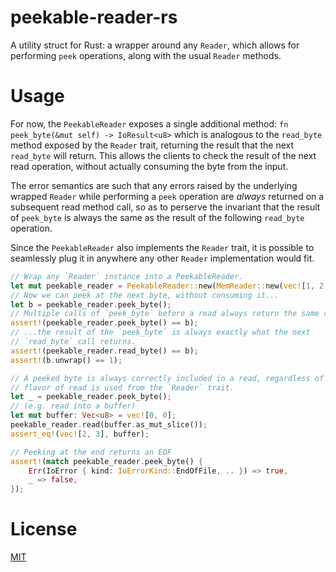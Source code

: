 # peekable-reader-rs
A utility struct for Rust: a wrapper around any `Reader`, which allows for performing `peek` operations, along with the usual `Reader` methods.

# Usage

For now, the `PeekableReader` exposes a single additional method: `fn peek_byte(&mut self) -> IoResult<u8>` which is analogous to the `read_byte` method exposed by the `Reader` trait, returning the result that the next `read_byte` will return. This allows the clients to check the result of the next read operation, without actually consuming the byte from the input.

The error semantics are such that any errors raised by the underlying wrapped `Reader` while performing a `peek` operation are *always* returned on a subsequent read method call, so as to perserve the invariant that the result of `peek_byte` is always the same as the result of the following `read_byte` operation.

Since the `PeekableReader` also implements the `Reader` trait, it is possible to seamlessly plug it in anywhere any other `Reader` implementation would fit.

```rust
// Wrap any `Reader` instance into a PeekableReader.
let mut peekable_reader = PeekableReader::new(MemReader::new(vec![1, 2, 3]));
// Now we can peek at the next byte, without consuming it...
let b = peekable_reader.peek_byte();
// Multiple calls of `peek_byte` before a read always return the same result
assert!(peekable_reader.peek_byte() == b);
// ...the result of the `peek_byte` is always exactly what the next
// `read_byte` call returns.
assert!(peekable_reader.read_byte() == b);
assert!(b.unwrap() == 1);

// A peeked byte is always correctly included in a read, regardless of which
// flavor of read is used from the `Reader` trait.
let _ = peekable_reader.peek_byte();
// (e.g. read into a buffer)
let mut buffer: Vec<u8> = vec![0, 0];
peekable_reader.read(buffer.as_mut_slice());
assert_eq!(vec![2, 3], buffer);

// Peeking at the end returns an EOF
assert!(match peekable_reader.peek_byte() {
    Err(IoError { kind: IoErrorKind::EndOfFile, .. }) => true,
    _ => false,
});
```

# License

[MIT](https://github.com/mlalic/peekable-reader-rs/blob/master/LICENSE)
